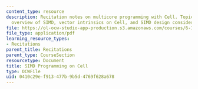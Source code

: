 ```yaml
---
content_type: resource
description: Recitation notes on multicore programming with Cell. Topics include an
  overview of SIMD, vector intrinsics on Cell, and SIMD design considerations.
file: https://ol-ocw-studio-app-production.s3.amazonaws.com/courses/6-189-multicore-programming-primer-january-iap-2007/0410c29ef913477b9b5d4769f628a678_6189recitatn6.pdf
file_type: application/pdf
learning_resource_types:
- Recitations
parent_title: Recitations
parent_type: CourseSection
resourcetype: Document
title: SIMD Programming on Cell
type: OCWFile
uid: 0410c29e-f913-477b-9b5d-4769f628a678
---
```

